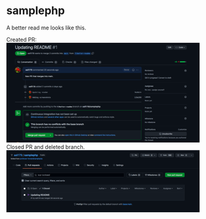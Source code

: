 samplephp
=========

A better read me looks like this.

Created PR:
![Screenshot](PR2.png)
Closed PR and deleted branch.
![Screenshot](Closed.png)